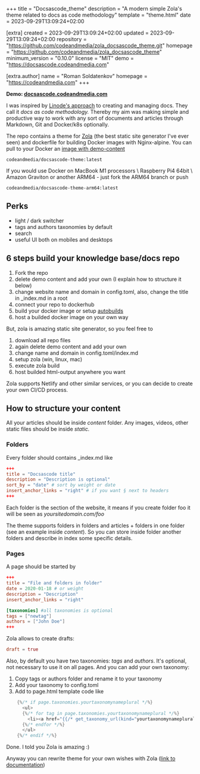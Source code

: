 
+++
title = "Docsascode_theme"
description = "A modern simple Zola's theme related to docs as code methodology"
template = "theme.html"
date = 2023-09-29T13:09:24+02:00

[extra]
created = 2023-09-29T13:09:24+02:00
updated = 2023-09-29T13:09:24+02:00
repository = "https://github.com/codeandmedia/zola_docsascode_theme.git"
homepage = "https://github.com/codeandmedia/zola_docsascode_theme"
minimum_version = "0.10.0"
license = "MIT"
demo = "https://docsascode.codeandmedia.com"

[extra.author]
name = "Roman Soldatenkov"
homepage = "https://codeandmedia.com"
+++        

**Demo: [docsascode.codeandmedia.com](http://docsascode.codeandmedia.com)**

I was inspired by [Linode's approach](https://www.linode.com/2020/01/17/docs-as-code-at-linode/) to creating and managing docs. They call it _docs as code methodology._  Thereby my aim was making simple and productive way to work with any sort of documents and articles through Markdown, Git and Docker/k8s optionally. 

The repo contains a theme for [Zola](https://www.getzola.org/) (the best static site generator I've ever seen) and dockerfile for building Docker images with Nginx-alpine.  You can pull to your Docker an [image with demo-content](https://hub.docker.com/r/codeandmedia/docsascode-theme)

```
codeandmedia/docsascode-theme:latest
```

If you would use Docker on MacBook M1 processors \ Raspberry Pi4 64bit \ Amazon Graviton or another ARM64 - just fork the ARM64 branch or push

```
codeandmedia/docsascode-theme-arm64:latest
```

## Perks

* light / dark switcher
* tags and authors taxonomies by default
* search
* useful UI both on mobiles and desktops 

## 6 steps build your knowledge base/docs repo

1. Fork the repo 
2. delete demo content and add your own (I explain how to structure it below) 
3. change website name and domain in config.toml, also, change the title in _index.md in a root
4. connect your repo to dockerhub 
5. build your docker image or setup [autobuilds](https://docs.docker.com/docker-hub/builds/)
6. host a builded docker image on your own way

But, zola is amazing static site generator, so you feel free to

1. download all repo files
2. again delete demo content and add your own
3. change name and domain in config.toml/index.md
4. setup zola (win, linux, mac)
5. execute zola build
6. host builded html-output anywhere you want

Zola supports Netlify and other similar services, or you can decide to create your own CI/CD process. 

## How to structure your content

All your articles should be inside _content_ folder. Any images, videos, other static files should be inside _static._ 

### Folders

Every folder should contains _index.md like 

```toml
+++
title = "Docsascode title"
description = "Description is optional"
sort_by = "date" # sort by weight or date
insert_anchor_links = "right" # if you want § next to headers
+++
```
Each folder is the section of the website, it means if you create folder foo it will be seen as _yoursitedomain.com/foo_

The theme supports folders in folders and articles + folders in one folder (see an example inside _content_). So you can store inside folder another folders and describe in index some specific details. 

### Pages 

A page should be started by 

```toml
+++
title = "File and folders in folder"
date = 2020-01-18 # or weight 
description = "Description"
insert_anchor_links = "right"

[taxonomies] #all taxonomies is optional
tags = ["newtag"]
authors = ["John Doe"]
+++
```

Zola allows to create drafts:

```toml 
draft = true
```

Also, by default you have two taxonomies: _tags_ and _authors_. It's optional, not necessary to use it on all pages. And you can add your own taxonomy:

1. Copy tags or authors folder and rename it to your taxonomy
2. Add your taxonomy to config.toml
3. Add to page.html template code like 

```rust
    {%/* if page.taxonomies.yourtaxonomynameplural */%}
      <ul>
      {%/* for tag in page.taxonomies.yourtaxonomynameplural */%}
        <li><a href="{{/* get_taxonomy_url(kind="yourtaxonomynameplural", name=yourtaxonomyname) | safe */}}" >{{/* yourtaxonomyname */}}</a></li>
      {%/* endfor */%}
      </ul>
    {%/* endif */%}
```

Done. I told you Zola is amazing :) 

Anyway you can rewrite theme for your own wishes with Zola ([link to documentation](https://www.getzola.org/documentation/getting-started/installation/))

        